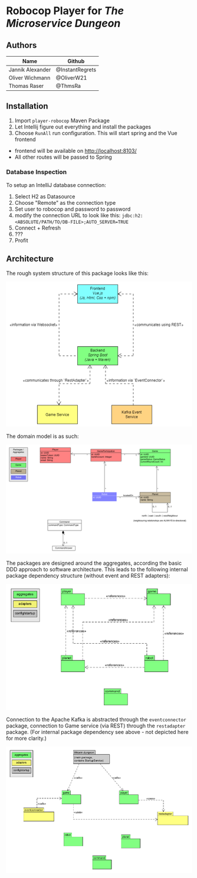 # Robocop Player for _The Microservice Dungeon_

## Authors
| Name             | Github          |
|------------------|-----------------|
| Jannik Alexander | @InstantRegrets |
| Oliver Wichmann  | @OliverW21      |
| Thomas Raser     | @ThmsRa         |


## Installation
1. Import `player-robocop` Maven Package
2. Let Intellij figure out everything and install the packages
3. Choose `RunAll` run configuration. This will start spring and the Vue frontend
- frontend will be available on [http://localhost:8103/](http://localhost:8103/#/)
- All other routes will be passed to Spring

### Database Inspection
To setup an IntelliJ database connection:
1. Select H2 as Datasource
2. Choose "Remote" as the connection type
3. Set user to robocop and password to password
4. modify the connection URL to look like this: 
`jdbc:h2:<ABSOLUTE/PATH/TO/DB-FILE>;AUTO_SERVER=TRUE`
5. Connect + Refresh
6. ???
7. Profit

## Architecture 

The rough system structure of this package looks like this:

![Domain Model](model/System-Structure.png)

The domain model is as such:

![Domain Model](model/Player-Domain-Model.png)

The packages are designed around the aggregates, according the basic DDD approach to software architecture. 
This leads to the following internal package dependency structure (without event and REST adapters):

![Internal Package Dependencies](model/Internal-Package-Dependencies.png)

Connection to the Apache Kafka is abstracted through the `eventconnector` package, connection to Game service (via REST)
through the `restadapter` package. (For internal package dependency see above - not depicted here for more clarity.)

![Architecture Overview](model/Adapter-Dependencies.png)
